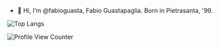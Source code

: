 - 👋 Hi, I’m @fabioguasta, Fabio Guastapaglia. Born in Pietrasanta, '99.

![Top Langs](https://github-readme-stats.vercel.app/api/top-langs/?username=fabioguasta)
 
 ![Profile View Counter](https://komarev.com/ghpvc/?username=fabioguasta)
<!---
fabioguasta/fabioguasta is a ✨ special ✨ repository because its `README.md` (this file) appears on your GitHub profile.
You can click the Preview link to take a look at your changes.
--->
